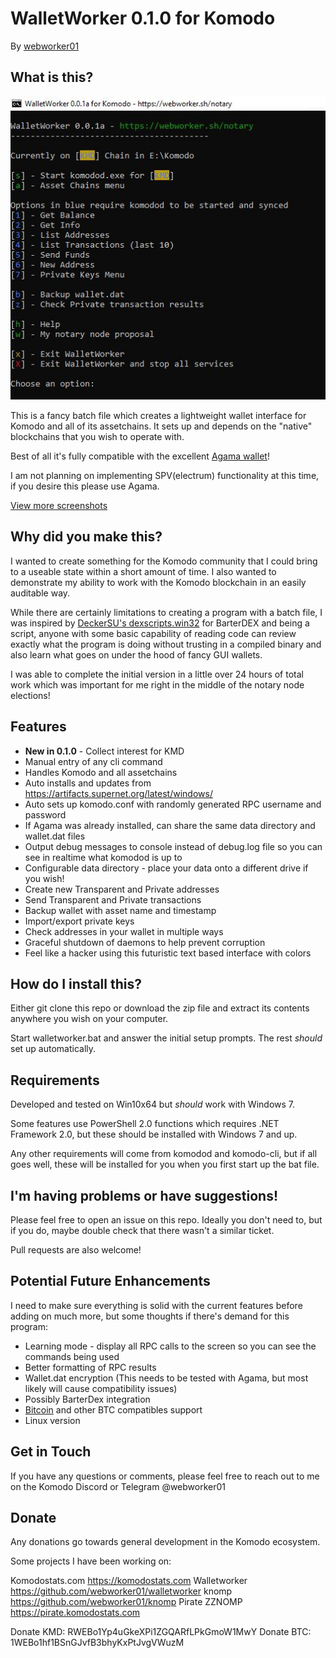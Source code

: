 # WalletWorker 0.1.0 for Komodo

By [webworker01](https://webworker.sh/notary)

## What is this?

![WalletWorker Main Menu](./screenshots/main.jpg)

This is a fancy batch file which creates a lightweight wallet interface for Komodo and all of its assetchains.   It sets up and depends on the "native" blockchains that you wish to operate with.

Best of all it's fully compatible with the excellent [Agama wallet](https://komodoplatform.com/komodo-wallets/)!

I am not planning on implementing SPV(electrum) functionality at this time, if you desire this please use Agama.

[View more screenshots](./screenshots)

## Why did you make this?

I wanted to create something for the Komodo community that I could bring to a useable state within a short amount of time. I also wanted to demonstrate my ability to work with the Komodo blockchain in an easily auditable way.  

While there are certainly limitations to creating a program with a batch file, I was inspired by [DeckerSU's dexscripts.win32](https://github.com/DeckerSU/SuperNET/blob/dev-decker-dev/iguana/dexscripts.win32/how_to_use.md) for BarterDEX and being a script, anyone with some basic capability of reading code can review exactly what the program is doing without trusting in a compiled binary and also learn what goes on under the hood of fancy GUI wallets.   

I was able to complete the initial version in a little over 24 hours of total work which was important for me right in the middle of the notary node elections!

## Features

* **New in 0.1.0** - Collect interest for KMD
* Manual entry of any cli command
* Handles Komodo and all assetchains
* Auto installs and updates from https://artifacts.supernet.org/latest/windows/
* Auto sets up komodo.conf with randomly generated RPC username and password
* If Agama was already installed, can share the same data directory and wallet.dat files
* Output debug messages to console instead of debug.log file so you can see in realtime what komodod is up to
* Configurable data directory - place your data onto a different drive if you wish!
* Create new Transparent and Private addresses
* Send Transparent and Private transactions
* Backup wallet with asset name and timestamp
* Import/export private keys
* Check addresses in your wallet in multiple ways
* Graceful shutdown of daemons to help prevent corruption
* Feel like a hacker using this futuristic text based interface with colors

## How do I install this?

Either git clone this repo or download the zip file and extract its contents anywhere you wish on your computer.

Start walletworker.bat and answer the initial setup prompts. The rest _should_ set up automatically.

## Requirements

Developed and tested on Win10x64 but _should_ work with Windows 7.

Some features use PowerShell 2.0 functions which requires .NET Framework 2.0, but these should be installed with Windows 7 and up.

Any other requirements will come from komodod and komodo-cli, but if all goes well, these will be installed for you when you first start up the bat file.

## I'm having problems or have suggestions!

Please feel free to open an issue on this repo.  Ideally you don't need to, but if you do, maybe double check that there wasn't a similar ticket.

Pull requests are also welcome!

## Potential Future Enhancements

I need to make sure everything is solid with the current features before adding on much more, but some thoughts if there's demand for this program:

* Learning mode - display all RPC calls to the screen so you can see the commands being used
* Better formatting of RPC results
* Wallet.dat encryption (This needs to be tested with Agama, but most likely will cause compatibility issues)
* Possibly  BarterDex integration
* [Bitcoin](https://bitcoin.org) and other BTC compatibles support
* Linux version

## Get in Touch

If you have any questions or comments, please feel free to reach out to me on the Komodo Discord or Telegram @webworker01

## Donate

Any donations go towards general development in the Komodo ecosystem.

Some projects I have been working on:

Komodostats.com  https://komodostats.com
Walletworker     https://github.com/webworker01/walletworker
knomp            https://github.com/webworker01/knomp
Pirate ZZNOMP    https://pirate.komodostats.com

Donate KMD: RWEBo1Yp4uGkeXPi1ZGQARfLPkGmoW1MwY
Donate BTC: 1WEBo1hf1BSnGJvfB3bhyKxPtJvgVWuzM
